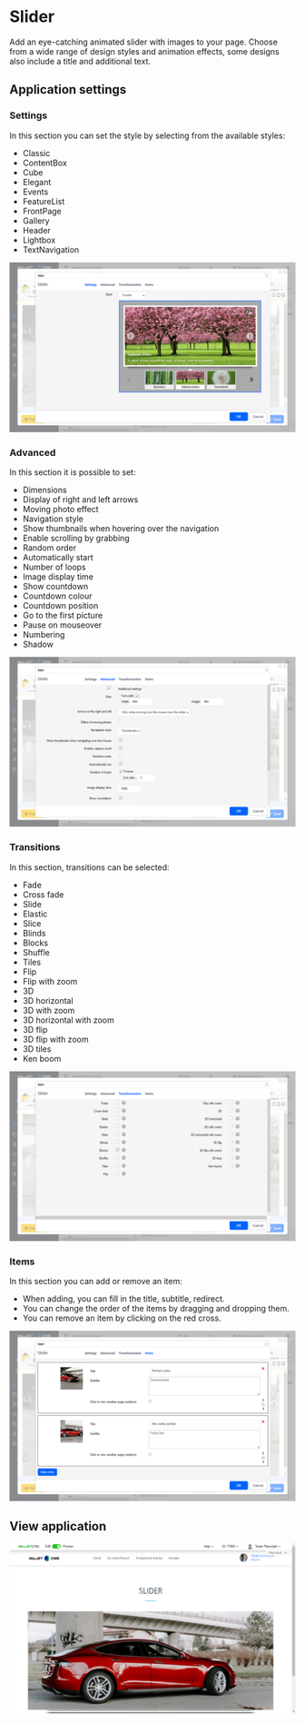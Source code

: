 # Slider

Add an eye-catching animated slider with images to your page. Choose from a wide range of design styles and animation effects, some designs also include a title and additional text.

## Application settings

### Settings

In this section you can set the style by selecting from the available styles:
- Classic
- ContentBox
- Cube
- Elegant
- Events
- FeatureList
- FrontPage
- Gallery
- Header
- Lightbox
- TextNavigation

![](editor-settings.png)

### Advanced

In this section it is possible to set:
- Dimensions
- Display of right and left arrows
- Moving photo effect
- Navigation style
- Show thumbnails when hovering over the navigation
- Enable scrolling by grabbing
- Random order
- Automatically start
- Number of loops
- Image display time
- Show countdown
- Countdown colour
- Countdown position
- Go to the first picture
- Pause on mouseover
- Numbering
- Shadow

![](editor-advanced.png)

### Transitions

In this section, transitions can be selected:
- Fade
- Cross fade
- Slide
- Elastic
- Slice
- Blinds
- Blocks
- Shuffle
- Tiles
- Flip
- Flip with zoom
- 3D
- 3D horizontal
- 3D with zoom
- 3D horizontal with zoom
- 3D flip
- 3D flip with zoom
- 3D tiles
- Ken boom

![](editor-transitions.png)

### Items

In this section you can add or remove an item:
- When adding, you can fill in the title, subtitle, redirect.
- You can change the order of the items by dragging and dropping them.
- You can remove an item by clicking on the red cross.

![](editor-items.png)

## View application

![](slider.png)
